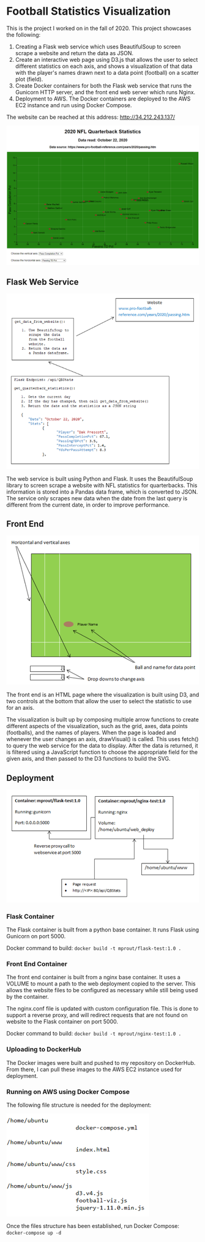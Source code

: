 # Football Statistics Visualization  

This is the project I worked on in the fall of 2020.  This project showcases the following:
1. Creating a Flask web service which uses BeautifulSoup to screen scrape a website and return the data as JSON.
2. Create an interactive web page using D3.js that allows the user to select different statistics on each axis, and shows a visualization of that data with the player's names drawn next to a data point (football) on a scatter plot (field).
3. Create Docker containers for both the Flask web service that runs the Gunicorn HTTP server, and the front end web server which runs Nginx.
4. Deployment to AWS.  The Docker containers are deployed to the AWS EC2 instance and run using Docker Compose.

The website can be reached at this address:  http://34.212.243.137/

![Webpage Screenshot](./img/WebpageScreenshot.png)  

## Flask Web Service

![Flask Service Design](./img/FlaskDesign.png)

The web service is built using Python and Flask.  It uses the BeautifulSoup library to screen scrape a website with NFL statistics for quarterbacks.  This information is stored into a Pandas data frame, which is converted to JSON.  The service only scrapes new data when the date from the last query is different from the current date, in order to improve performance.  

## Front End

![Visualization Design](./img/VisualizationDesign.png)

The front end is an HTML page where the visualization is built using D3, and two controls at the bottom that allow the user to select the statistic to use for an axis.

The visualization is built up by composing multiple arrow functions to create different aspects of the visualization, such as the grid, axes, data points (footballs), and the names of players.  When the page is loaded and whenever the user changes an axis, drawVisual() is called.  This uses fetch() to query the web service for the data to display.  After the data is returned, it is filtered using a JavaScript function to choose the appropriate field for the given axis, and then passed to the D3 functions to build the SVG.  

## Deployment

![Container Deployment](./img/ContainerDeployment.png)  

### Flask Container

The Flask container is built from a python base container.  It runs Flask using Gunicorn on port 5000.

Docker command to build:
`docker build -t mprout/flask-test:1.0 .`  

### Front End Container

The front end container is built from a nginx base container.  It uses a VOLUME to mount a path to the web deployment copied to the server.  This allows the website files to be configured as necessary while still being used by the container.

The nginx.conf file is updated with custom configuration file.  This is done to support a reverse proxy, and will redirect requests that are not found on website to the Flask container on port 5000.

Docker command to build:
`docker build -t mprout/nginx-test:1.0 .`  

### Uploading to DockerHub

The Docker images were built and pushed to my repository on DockerHub.  From there, I can pull these images to the AWS EC2 instance used for deployment.  

### Running on AWS using Docker Compose

The following file structure is needed for the deployment:

![File Structure](./img/DeploymentFileStructure.png)  

Once the files structure has been established, run Docker Compose:
`docker-compose up -d`
